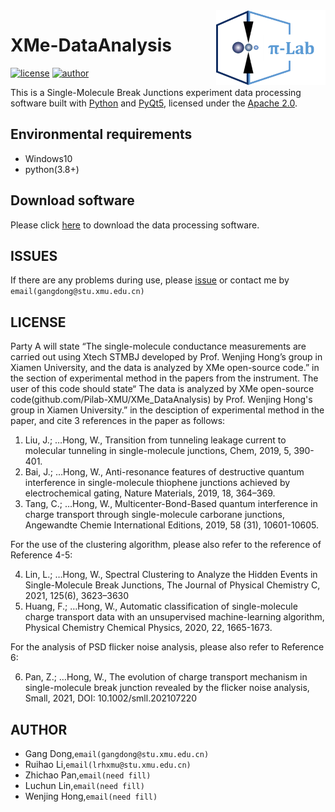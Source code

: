 <img src="/images/pilab-logo.png" alt="logo" height="120" align="right" title="Pilab DataAnalysis" />

# XMe-DataAnalysis
[![license](https://img.shields.io/badge/license-Apache--2.0-blue.svg)](https://github.com/Pilab-XMU/XMe_DataAnalysis/blob/master/LICENSE)
[![author](https://img.shields.io/badge/author-Gang--Dong-blue.svg)](https://github.com/Gang-Dong)

This is a Single-Molecule Break Junctions experiment data processing software built with [Python](https://www.python.org) and [PyQt5](https://riverbankcomputing.com/software/pyqt/download5), licensed under the [Apache 2.0](LICENSE).

## Environmental requirements
* Windows10
* python(3.8+)

## Download software  
Please click [here](https://github.com/Pilab-XMU/XMe_DataAnalysis/releases) to download the data processing software.

## ISSUES  
If there are any problems during use, 
please [issue](https://github.com/Pilab-XMU/XMe_DataAnalysis/issues) or contact me by `email(gangdong@stu.xmu.edu.cn)`

## LICENSE
Party A will state “The single-molecule conductance measurements are carried out using Xtech STMBJ developed by Prof. Wenjing Hong’s group in Xiamen University, and the data is analyzed by XMe open-source code.” in the section of experimental method in the papers from the instrument. The user of this code should state“ The data is analyzed by XMe open-source code(github.com/Pilab-XMU/XMe_DataAnalysis) by Prof. Wenjing Hong's group in Xiamen University.” in the desciption of experimental method in the paper, and cite 3 references in the paper as follows:

1. Liu, J.; …Hong, W., Transition from tunneling leakage current to molecular tunneling in single-molecule junctions, Chem, 2019, 5, 390-401.
2. Bai, J.; …Hong, W., Anti-resonance features of destructive quantum interference in single-molecule thiophene junctions achieved by electrochemical gating, Nature Materials, 2019, 18, 364–369.
3. Tang, C.; …Hong, W., Multicenter-Bond-Based quantum interference in charge transport through single-molecule carborane junctions, Angewandte Chemie International Editions, 2019, 58 (31), 10601-10605.

For the use of the clustering algorithm, please also refer to the reference of Reference 4-5:

4. Lin, L.; …Hong, W., Spectral Clustering to Analyze the Hidden Events in Single-Molecule Break Junctions, The Journal of Physical Chemistry C, 2021, 125(6), 3623–3630
5. Huang, F.; …Hong, W., Automatic classification of single-molecule charge transport data with an unsupervised machine-learning algorithm, Physical Chemistry Chemical Physics, 2020, 22, 1665-1673.

For the analysis of PSD flicker noise analysis, please also refer to Reference 6:

6. Pan, Z.; …Hong, W., The evolution of charge transport mechanism in single-molecule break junction revealed by the flicker noise analysis, Small, 2021, DOI: 10.1002/smll.202107220    
## AUTHOR
- Gang Dong,`email(gangdong@stu.xmu.edu.cn)`
- Ruihao Li,`email(lrhxmu@stu.xmu.edu.cn)`
- Zhichao Pan,`email(need fill)`
- Luchun Lin,`email(need fill)`
- Wenjing Hong,`email(need fill)`
